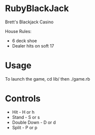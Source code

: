 RubyBlackJack
=============

Brett's Blackjack Casino

House Rules:
* 6 deck shoe
* Dealer hits on soft 17

# Usage


To launch the game, cd lib/ then ./game.rb

# Controls

* Hit - H or h
* Stand - S or s
* Double Down - D or d
* Split - P or p
